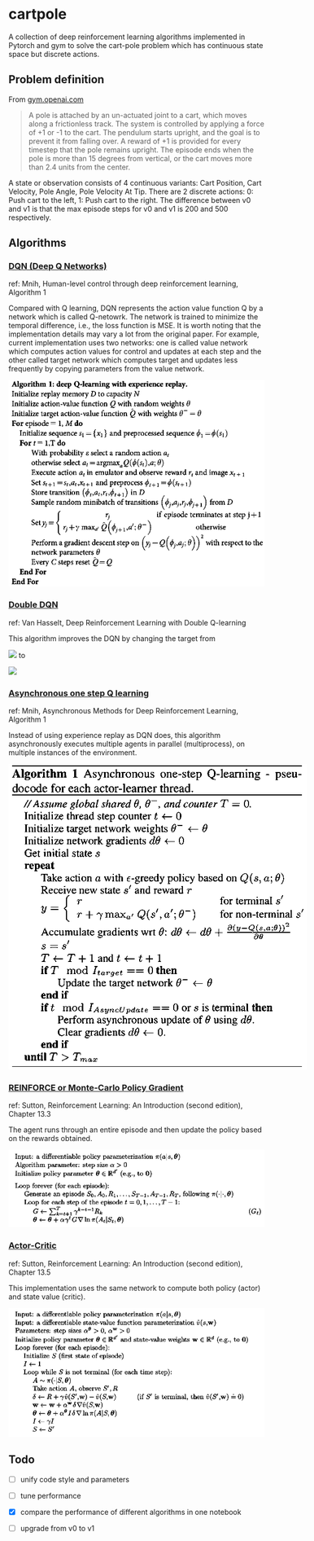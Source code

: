 # cartpole
A collection of deep reinforcement learning algorithms implemented in Pytorch and gym to solve the cart-pole problem which has continuous state space but discrete actions.


## Problem definition
From [gym.openai.com](https://gym.openai.com/envs/CartPole-v0/)
> A pole is attached by an un-actuated joint to a cart, which moves along a frictionless track. The system is controlled by applying a force of +1 or -1 to the cart. The pendulum starts upright, and the goal is to prevent it from falling over. A reward of +1 is provided for every timestep that the pole remains upright. The episode ends when the pole is more than 15 degrees from vertical, or the cart moves more than 2.4 units from the center.

A state or observation consists of 4 continuous variants: Cart Position, Cart Velocity, Pole Angle, Pole Velocity At Tip.
There are 2 discrete actions: 0: Push cart to the left, 1: Push cart to the right.
The difference between v0 and v1 is that the max episode steps for v0 and v1 is 200 and 500 respectively.


## Algorithms

### [DQN (Deep Q Networks)](dqn.py)
ref: Mnih, Human-level control through deep reinforcement learning, Algorithm 1 

Compared with Q learning, DQN represents the action value function Q by a network which is called Q-netowrk. The network is trained to minimize the temporal difference, i.e., the loss function is MSE.
It is worth noting that the implementation details may vary a lot from the original paper. For example, current implementation uses two networks: one is called value network which computes action values for control and updates at each step and the other called target network which computes target and updates less frequently by copying parameters from the value network.

![DQN](images/alg_DQN-min.png)


### [Double DQN](ddqn.py)
ref: Van Hasselt, Deep Reinforcement Learning with Double Q-learning

This algorithm improves the DQN by changing the target from
<!-- $$y^{DQN} = r + \gamma \max_a \hat{Q}(s', a)$$ -->
![](https://latex.codecogs.com/svg.latex?y^{DQN}&space;=&space;r&space;&plus;&space;\gamma&space;\max_a&space;\hat{Q}(s',&space;a))
to
<!-- $$y^{DQN} = r + \gamma \hat{Q}(s', \max_a Q(s', a))$$ -->
![](https://latex.codecogs.com/svg.latex?y^{DDQN}&space;=&space;r&space;&plus;&space;\gamma&space;\hat{Q}(s',&space;\max_a&space;Q(s',&space;a)))


### [Asynchronous one step Q learning](adqn.py)
ref: Mnih, Asynchronous Methods for Deep Reinforcement Learning, Algorithm 1

Instead of using experience replay as DQN does, this algorithm asynchronously executes multiple agents in parallel (multiprocess), on multiple instances of the environment.

<img alg="ADQN" src="images/alg_ADQN-min.png" style="max-width: 600px;">


### [REINFORCE or Monte-Carlo Policy Gradient](reinforce.py)
ref: Sutton, Reinforcement Learning: An Introduction (second edition), Chapter 13.3

The agent runs through an entire episode and then update the policy based on the rewards obtained.

![REINFORCE](images/alg_REINFORCE-min.png)


### [Actor-Critic](actor_critic.py)
ref: Sutton, Reinforcement Learning: An Introduction (second edition), Chapter 13.5

This implementation uses the same network to compute both policy (actor) and state value (critic).

![Actor-Critic](images/alg_actor_critic-min.png)


## Todo
- [ ] unify code style and parameters
- [ ] tune performance
- [x] compare the performance of different algorithms in one notebook
- [ ] upgrade from v0 to v1

